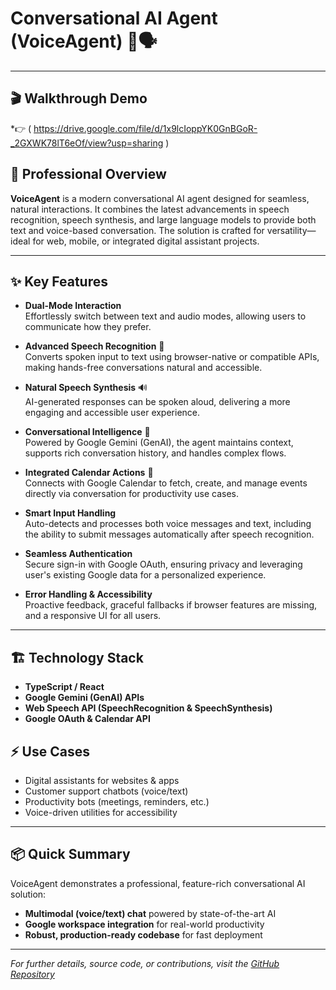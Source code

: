 # Conversational AI Agent (VoiceAgent) 🚀🗣️

---
## 🎬 Walkthrough Demo

*👉 ( https://drive.google.com/file/d/1x9lcIoppYK0GnBGoR-_2GXWK78lT6eOf/view?usp=sharing  ) 



## 🌟 Professional Overview

**VoiceAgent** is a modern conversational AI agent designed for seamless, natural interactions. It combines the latest advancements in speech recognition, speech synthesis, and large language models to provide both text and voice-based conversation. The solution is crafted for versatility—ideal for web, mobile, or integrated digital assistant projects.

---

## ✨ Key Features

- **Dual-Mode Interaction**  
  Effortlessly switch between text and audio modes, allowing users to communicate how they prefer.

- **Advanced Speech Recognition** 🎤  
  Converts spoken input to text using browser-native or compatible APIs, making hands-free conversations natural and accessible.

- **Natural Speech Synthesis** 🔊  
  AI-generated responses can be spoken aloud, delivering a more engaging and accessible user experience.

- **Conversational Intelligence** 🤖  
  Powered by Google Gemini (GenAI), the agent maintains context, supports rich conversation history, and handles complex flows.

- **Integrated Calendar Actions** 📅  
  Connects with Google Calendar to fetch, create, and manage events directly via conversation for productivity use cases.

- **Smart Input Handling**  
  Auto-detects and processes both voice messages and text, including the ability to submit messages automatically after speech recognition.

- **Seamless Authentication**  
  Secure sign-in with Google OAuth, ensuring privacy and leveraging user's existing Google data for a personalized experience.

- **Error Handling & Accessibility**  
  Proactive feedback, graceful fallbacks if browser features are missing, and a responsive UI for all users.

---

## 🏗️ Technology Stack

- **TypeScript / React**
- **Google Gemini (GenAI) APIs**
- **Web Speech API (SpeechRecognition & SpeechSynthesis)**
- **Google OAuth & Calendar API**



## ⚡ Use Cases

- Digital assistants for websites & apps
- Customer support chatbots (voice/text)
- Productivity bots (meetings, reminders, etc.)
- Voice-driven utilities for accessibility

---

## 📦 Quick Summary

VoiceAgent demonstrates a professional, feature-rich conversational AI solution:
- **Multimodal (voice/text) chat** powered by state-of-the-art AI
- **Google workspace integration** for real-world productivity
- **Robust, production-ready codebase** for fast deployment

---

*For further details, source code, or contributions, visit the [GitHub Repository](https://github.com/sunil5151/VoiceAgent)*
